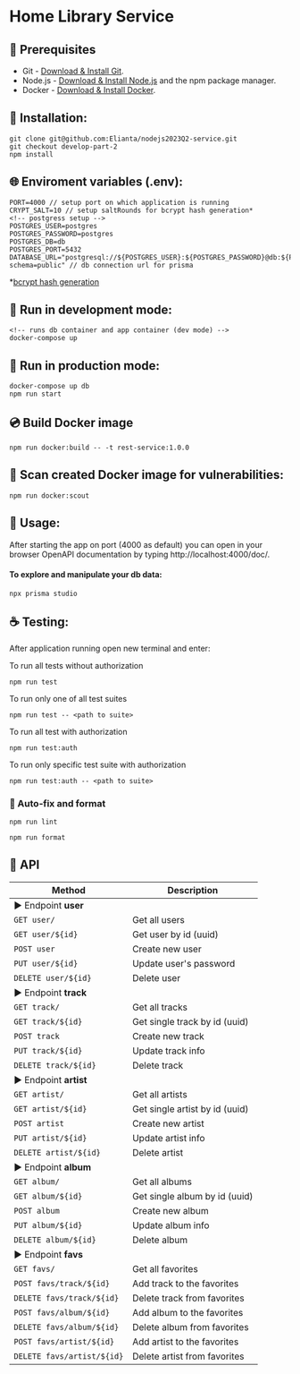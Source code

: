 # Home Library Service

## :seedling: Prerequisites

- Git - [Download & Install Git](https://git-scm.com/downloads).
- Node.js - [Download & Install Node.js](https://nodejs.org/en/download/) and the npm package manager.
- Docker - [Download & Install Docker](https://www.docker.com/products/docker-desktop/).

## :hammer: Installation:

    git clone git@github.com:Elianta/nodejs2023Q2-service.git
    git checkout develop-part-2
    npm install

## :globe_with_meridians: Enviroment variables (.env):

    PORT=4000 // setup port on which application is running
    CRYPT_SALT=10 // setup saltRounds for bcrypt hash generation*
    <!-- postgress setup -->
    POSTGRES_USER=postgres
    POSTGRES_PASSWORD=postgres
    POSTGRES_DB=db
    POSTGRES_PORT=5432
    DATABASE_URL="postgresql://${POSTGRES_USER}:${POSTGRES_PASSWORD}@db:${POSTGRES_PORT}/${POSTGRES_DB}?schema=public" // db connection url for prisma

\*[bcrypt hash generation](https://github.com/kelektiv/node.bcrypt.js#usage)

## :runner: Run in development mode:

    <!-- runs db container and app container (dev mode) -->
    docker-compose up

## :running: Run in production mode:

    docker-compose up db
    npm run start

## :cd: Build Docker image

    npm run docker:build -- -t rest-service:1.0.0

## :telescope: Scan created Docker image for vulnerabilities:

    npm run docker:scout

## :open_hands: Usage:

After starting the app on port (4000 as default) you can open
in your browser OpenAPI documentation by typing http://localhost:4000/doc/.

#### To explore and manipulate your db data:

    npx prisma studio

## :coffee: Testing:

After application running open new terminal and enter:

To run all tests without authorization

```
npm run test
```

To run only one of all test suites

```
npm run test -- <path to suite>
```

To run all test with authorization

```
npm run test:auth
```

To run only specific test suite with authorization

```
npm run test:auth -- <path to suite>
```

### :nail_care: Auto-fix and format

```
npm run lint
```

```
npm run format
```

## :ledger: API

| Method                              | Description                    |
| ----------------------------------- | ------------------------------ |
| :arrow_forward: Endpoint **user**   |                                |
| `GET user/`                         | Get all users                  |
| `GET user/${id}`                    | Get user by id (uuid)          |
| `POST user`                         | Create new user                |
| `PUT user/${id}`                    | Update user's password         |
| `DELETE user/${id}`                 | Delete user                    |
| :arrow_forward: Endpoint **track**  |                                |
| `GET track/`                        | Get all tracks                 |
| `GET track/${id}`                   | Get single track by id (uuid)  |
| `POST track`                        | Create new track               |
| `PUT track/${id}`                   | Update track info              |
| `DELETE track/${id}`                | Delete track                   |
| :arrow_forward: Endpoint **artist** |                                |
| `GET artist/`                       | Get all artists                |
| `GET artist/${id}`                  | Get single artist by id (uuid) |
| `POST artist`                       | Create new artist              |
| `PUT artist/${id}`                  | Update artist info             |
| `DELETE artist/${id}`               | Delete artist                  |
| :arrow_forward: Endpoint **album**  |                                |
| `GET album/`                        | Get all albums                 |
| `GET album/${id}`                   | Get single album by id (uuid)  |
| `POST album`                        | Create new album               |
| `PUT album/${id}`                   | Update album info              |
| `DELETE album/${id}`                | Delete album                   |
| :arrow_forward: Endpoint **favs**   |                                |
| `GET favs/`                         | Get all favorites              |
| `POST favs/track/${id}`             | Add track to the favorites     |
| `DELETE favs/track/${id}`           | Delete track from favorites    |
| `POST favs/album/${id}`             | Add album to the favorites     |
| `DELETE favs/album/${id}`           | Delete album from favorites    |
| `POST favs/artist/${id}`            | Add artist to the favorites    |
| `DELETE favs/artist/${id}`          | Delete artist from favorites   |

